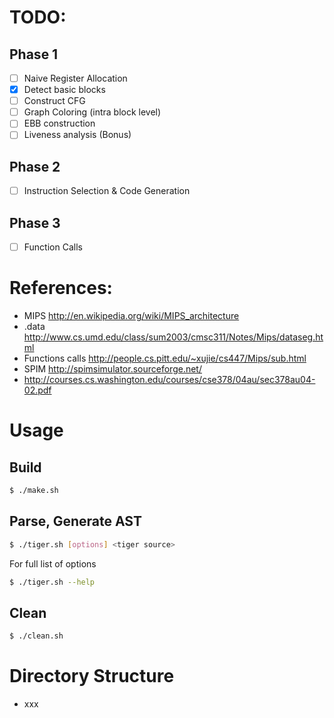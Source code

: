 # TODO:

## Phase 1
- [ ] Naive Register Allocation
- [x] Detect basic blocks
- [ ] Construct CFG
- [ ] Graph Coloring (intra block level)
- [ ] EBB construction
- [ ] Liveness analysis (Bonus)

## Phase 2
- [ ] Instruction Selection & Code Generation


## Phase 3
- [ ] Function Calls


# References:

* MIPS http://en.wikipedia.org/wiki/MIPS_architecture
* .data http://www.cs.umd.edu/class/sum2003/cmsc311/Notes/Mips/dataseg.html
* Functions calls http://people.cs.pitt.edu/~xujie/cs447/Mips/sub.html
* SPIM http://spimsimulator.sourceforge.net/ 
* http://courses.cs.washington.edu/courses/cse378/04au/sec378au04-02.pdf

# Usage

## Build

```sh
$ ./make.sh
```

## Parse, Generate AST

```sh
$ ./tiger.sh [options] <tiger source>
```

For full list of options
```sh
$ ./tiger.sh --help
```

## Clean

```sh
$ ./clean.sh
```

# Directory Structure

- xxx
